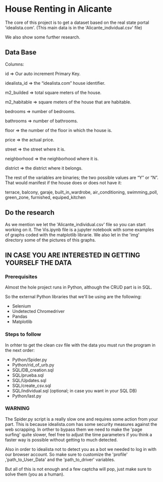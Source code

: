 # House Renting in Alicante

The core of this project is to get a dataset based on the real state portal 'idealista.com'.
(This main data is in the 'Alicante_individual.csv' file)

We also show some further research. 

## Data Base

Columns:

id => Our auto increment Primary Key.

idealista_id => the “idealista.com” house identifier. 

m2_builded => total square meters of the house.

m2_habitable => square meters of the house that are habitable.

bedrooms => number of bedrooms.

bathrooms => number of bathrooms.

floor => the number of the floor in which the house is.

price => the actual price.

street => the street where it is.

neighborhood => the neighborhood where it is.

district => the district where it belongs.

The rest of the variables are binaries; the two possible values are “Y” or “N”.
That would manifest if the house does or does not have it:

terrace, balcony, garaje, built_in_wardrobe, air_conditioning, swimming_poll, green_zone, furnished, equiped_kitchen


## Do the research

As we mention we let the 'Alicante_individual.csv' file so you can start working on it.
The Vis.ipynb file is a jupyter notebook with some examples of graphs coded with the matplotlib librarie.
We also let in the 'img' directory some of the pictures of this graphs.

## IN CASE YOU ARE INTERESTED IN GETTING YOURSELF THE DATA 

### Prerequisites

Almost the hole project runs in Python, although the CRUD part is in SQL.

So the external Python libraries that we'll be using are the following:

- Selenium
- Undetected Chromedriver
- Pandas
- Matplotlib

### Steps to follow 

In orhter to get the clean csv file with the data you must run the program in the next order:

- Python/Spider.py
- Python/rid_of_urb.py
- SQL/DB_creation.sql
- SQL/prueba.sql
- SQL/Updates.sql
- SQL/create_csv.sql
- SQL/individual.sql (optional; in case you want in your SQL DB)
- Python/last.py


### WARNING


The Spider.py script is a really slow one and requires some action from your part. 
This is because idealista.com has some security measures against the web scrapping.
In orther to bypass them we need to make the 'page surfing' quite slower,
feel free to adjust the time parameters if you think a faster way is possible without getting to much detected. 

Also in order to idealista not to detect you as a bot we needed to log in with our browser account.
So make sure to customize the 'profile' ,'path_to_User_Data' and the 'path_to_driver' variables.

But all of this is not enough and a few captcha will pop, just make sure to solve them (you as a human). 





